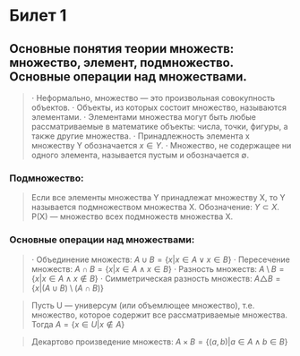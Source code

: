 # Билет 1

## Основные понятия теории множеств: множество, элемент, подмножество. Основные операции над множествами.

> $\cdot$ Неформально, множество — это произвольная совокупность объектов. 
> $\cdot$ Объекты, из которых состоит множество, называются элементами. 
> $\cdot$ Элементами множества могут быть любые рассматриваемые в
> математике объекты: числа, точки, фигуры, а также другие множества. 
> $\cdot$ Принадлежность элемента x множеству Y обозначается $x \in Y$.
> $\cdot$ Множество, не содержащее ни одного элемента, называется пустым
> и обозначается ∅.

### Подмножество:

> Если все элементы множества Y принадлежат множеству X,
> то Y называется подмножеством множества X. Обозначение: $Y \subset X$. P(X) — множество всех подмножеств множества X.

### Основные операции над множествами:

> $\cdot$ Объединение множеств: $A \cup B= \{x | x \in A \lor x \in B\}$ 
> $\cdot$ Пересечение множеств: $A \cap B= \{x | x \in A \land x \in B\}$ 
> $\cdot$ Разность множеств: $A \setminus B= \{x | x \in A \land x \notin B\}$ 
> $\cdot$ Симметрическая разность множеств: $A \triangle B= \{x | (A \cup B) \setminus (A \cap B)\}$

> Пусть U — универсум (или объемлющее
> множество), т.е. множество, которое содержит все рассматриваемые
> множества. Тогда
> $A = \{x \in U | x \notin A\}$

> Декартово произведение множеств:
> $A \times B = \{(a, b) | a \in A \land b \in B\}$